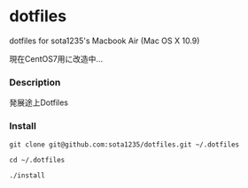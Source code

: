 dotfiles
====

dotfiles for sota1235's Macbook Air (Mac OS X 10.9)

現在CentOS7用に改造中…

### Description

発展途上Dotfiles

### Install

```
git clone git@github.com:sota1235/dotfiles.git ~/.dotfiles

cd ~/.dotfiles

./install
```
